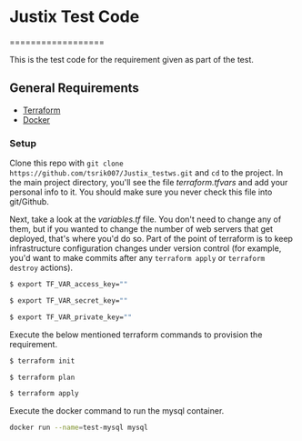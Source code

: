 # Justix Test Code
==================

This is the test code for the requirement given as part of the test.

General Requirements
------------

-	[Terraform](https://www.terraform.io/downloads.html)
-	[Docker](https://docs.docker.com/install/)

### Setup

Clone this repo with `git clone https://github.com/tsrik007/Justix_testws.git` and `cd` to the project. In the main project directory, you'll see the file *terraform.tfvars* and add your personal info to it. You should make sure you never check this file into git/Github.

Next, take a look at the *variables.tf* file. You don't need to change any of them, but if you wanted to change the number of web servers that get deployed, that's where you'd do so. Part of the point of terraform is to keep infrastructure configuration changes under version control (for example, you'd want to make commits after any `terraform apply` or `terraform destroy` actions).

```sh
$ export TF_VAR_access_key=""

$ export TF_VAR_secret_key=""

$ export TF_VAR_private_key=""
```
Execute the below mentioned terraform commands to provision the requirement.

```sh
$ terraform init

$ terraform plan

$ terraform apply
```

Execute the docker command to run the mysql container.

```sh
docker run --name=test-mysql mysql
```
